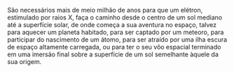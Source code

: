 ﻿São necessários mais de meio milhão de anos para que um elétron, estimulado por raios X, faça o caminho desde o centro de um sol mediano até a superfície solar, de onde começa a sua aventura no espaço, talvez para aquecer um planeta habitado, para ser captado por um meteoro, para participar do nascimento de um átomo, para ser atraído por uma ilha escura de espaço altamente carregada, ou para ter o seu vôo espacial terminado em uma imersão final sobre a superfície de um sol semelhante àquele da sua origem.